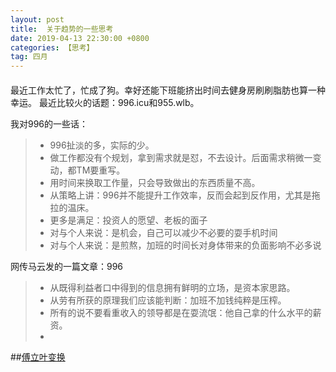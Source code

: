 ```yaml
---
layout: post
title:  关于趋势的一些思考
date: 2019-04-13 22:30:00 +0800
categories: 【思考】
tag: 四月
---
```


#### 

最近工作太忙了，忙成了狗。幸好还能下班能挤出时间去健身房刷刷脂肪也算一种幸运。
最近比较火的话题：996.icu和955.wlb。

我对996的一些话：
>+ 996扯淡的多，实际的少。
>+ 做工作都没有个规划，拿到需求就是怼，不去设计。后面需求稍微一变动，都TM要重写。
>+ 用时间来换取工作量，只会导致做出的东西质量不高。
>+ 从策略上讲：996并不能提升工作效率，反而会起到反作用，尤其是拖拉的温床。
>+ 更多是满足：投资人的愿望、老板的面子
>+ 对与个人来说：是机会，自己可以减少不必要的耍手机时间
>+ 对与个人来说：是煎熬，加班的时间长对身体带来的负面影响不必多说

网传马云发的一篇文章：996
>+ 从既得利益者口中得到的信息拥有鲜明的立场，是资本家思路。
>+ 从劳有所获的原理我们应该能判断：加班不加钱纯粹是压榨。
>+ 所有的说不要看重收入的领导都是在耍流氓：他自己拿的什么水平的薪资。
>+ 



##[傅立叶变换](https://www.cnblogs.com/h2zZhou/p/8405717.html)